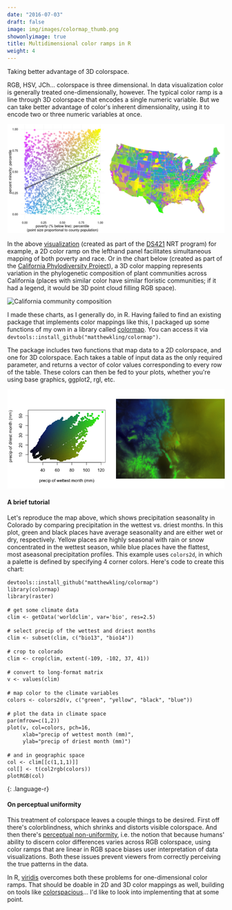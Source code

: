 ```yaml
---
date: "2016-07-03"
draft: false
image: img/images/colormap_thumb.png
showonlyimage: true
title: Multidimensional color ramps in R
weight: 4
---
```


Taking better advantage of 3D colorspace.
<!--more-->

RGB, HSV, JCh... colorspace is three dimensional. In data visualization color is generally treated one-dimensionally, however. The typical color ramp is a line through 3D colorspace that encodes a single numeric variable. But we can take better advantage of color's inherent dimensionality, using it to encode two or three numeric variables at once.

![Minority versus poverty](/img/images/minority_vs_poverty.png)

In the above [visualization](https://matthewkling.shinyapps.io/demographics_of_disaster/) (created as part of the [DS421](http://ds421.berkeley.edu) NRT program) for example, a 2D color ramp on the lefthand panel facilitates simultaneous mapping of both poverty and race. Or in the chart below (created as part of the [California Phylodiversity Project](http://ucjeps.berkeley.edu/bryolab/CPPP/index.html)), a 3D color mapping represents variation in the phylogenetic composition of plant communities across California (places with similar color have similar floristic communities; if it had a legend, it would be 3D point cloud filling RGB space).

![California community composition](/img/images/california_sorenson_phylo.jpg)

I made these charts, as I generally do, in R. Having failed to find an existing package that implements color mappings like this, I packaged up some functions of my own in a library called [colormap](https://github.com/matthewkling/colormap). You can access it via `devtools::install_github("matthewkling/colormap")`.

The package includes two functions that map data to a 2D colorspace, and one for 3D colorspace. Each takes a table of input data as the only required parameter, and returns a vector of color values corresponding to every row of the table. These colors can then be fed to your plots, whether you're using base graphics, ggplot2, rgl, etc.

![Colorado climate](/img/images/colorado_precip.png)

#### A brief tutorial

Let's reproduce the map above, which shows precipitation seasonality in Colorado by comparing precipitation in the wettest vs. driest months. In this plot, green and black places have average seasonality and are either wet or dry, respectively. Yellow places are highly seasonal with rain or snow concentrated in the wettest season, while blue places have the flattest, most aseasonal precipitation profiles. This example uses `colors2d`, in which a palette is defined by specifying 4 corner colors. Here's code to create this chart:


~~~~
devtools::install_github("matthewkling/colormap")
library(colormap)
library(raster)

# get some climate data
clim <- getData('worldclim', var='bio', res=2.5)

# select precip of the wettest and driest months
clim <- subset(clim, c("bio13", "bio14"))

# crop to colorado
clim <- crop(clim, extent(-109, -102, 37, 41))

# convert to long-format matrix
v <- values(clim)

# map color to the climate variables
colors <- colors2d(v, c("green", "yellow", "black", "blue"))

# plot the data in climate space
par(mfrow=c(1,2))
plot(v, col=colors, pch=16, 
     xlab="precip of wettest month (mm)", 
     ylab="precip of driest month (mm)")

# and in geographic space
col <- clim[[c(1,1,1)]]
col[] <- t(col2rgb(colors))
plotRGB(col)
~~~~~
{: .language-r}



#### On perceptual uniformity

This treatment of colorspace leaves a couple things to be desired. First off there's colorblindness, which shrinks and distorts visible colorspace. And then there's [perceptual non-uniformity](https://www.youtube.com/watch?v=xAoljeRJ3lU), i.e. the notion that because humans' ability to discern color differences varies across RGB colorspace, using color ramps that are linear in RGB space biases user interpretation of data visualizations. Both these issues prevent viewers from correctly perceiving the true patterns in the data.

In R, [viridis](https://cran.r-project.org/web/packages/viridis/index.html) overcomes both these problems for one-dimensional color ramps. That should be doable in 2D and 3D color mappings as well, building on tools like [colorspacious](https://pypi.python.org/pypi/colorspacious/)... I'd like to look into implementing that at some point.



